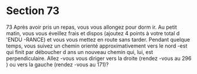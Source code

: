 # Section 73

73
Après avoir pris un repas, vous vous allongez pour dorm ir. Au
petit matin, vous vous éveillez frais et dispos (ajoutez 4 points à
votre total d 'ENDU -RANCE)  et vous vous mettez en route sans
tarder. Pendant quelque temps, vous suivez un chemin orienté
approximativement vers le nord -est qui finit par déboucher d ans
un nouveau chemin qui, lui, est perpendiculaire. Allez -vous vous
diriger vers la droite (rendez -vous au 296 ) ou vers la gauche
(rendez -vous au 171)?